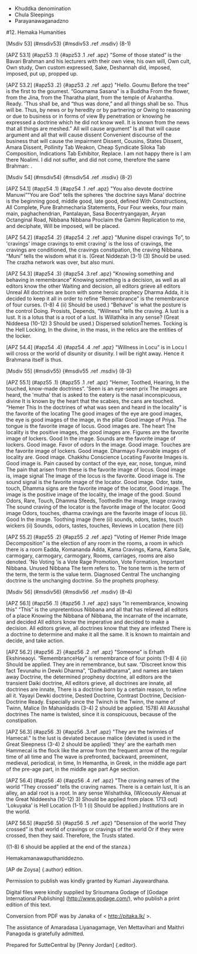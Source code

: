 - Khuddka denomination
- Chula Sleepings
- Parayanawaganadzno

#12. Hemaka Humanities

[Msdiv 53] (#msdiv53) {#msdiv53 .ref .msdiv} (8-1)

[APZ 53.1] (#apz53 .1) {#apz53 .1 .ref .apz} "Some of those stated”
is the Bavari Brahman and his lecturers with their own view, his own will,
Own cult, Own study, Own custom expressed, Sake, Deshannah
did, imposed, imposed, put up, propped up.

[APZ 53.2] (#apz53 .2) {#apz53 .2 .ref .apz} "Hello. Goumu
Before the tree” is the first to the goumest. “Goumama Sasana” is a Buddha
From the flower, from the Jina, from the Tharatha plant, from the temple of Arahantha.
Ready. 'Thus shall be, and “thus was done,” and all things shall be so. Thus
will be. Thus, by news or by heredity or by partnering or
Owing to reasoning or due to business or in forms of view
By penetration or knowing he expressed a doctrine which he did not know well.
It is known from the news that all things are meshed.” All will cause argument”
Is all that will cause argument and all that will cause dissent
Convenient discourse of the business that will cause the impairment
Dissent, Cousins, States Dissent, Amara Dissent, Pollinity
Tab Weakon, Cheap Syndicate Siloka Tab Composition, Indications
Tab Exhibitor, Replace. I am not happy there is I am there
Noalimi. I did not suffer, and did not come, therefore the same Brahman:
.

[Msdiv 54] (#msdiv54) {#msdiv54 .ref .msdiv} (8-2)

[APZ 54.1] (#apz54 .1) {#apz54 .1 .ref .apz} "You also devote doctrine
Manuwi”“You are God” tells the spheres 'the doctrine says
Mana' doctrine is the beginning good, middle good, late good, defined
With Constructions, All Complete, Pure Brahmecharia Statements, Four
Four weeks, four main main, paghachendrian,
Pantalayan, Sasa Bocentryangayan, Aryan Octanginal Road, Nibbana Nibbana
Proclaim the Gamini Replication to me, and deciphate,
Will be imposed, will be placed.

[APZ 54.2] (#apz54 .2) {#apz54 .2 .ref .apz} "Munine dispel cravings
To”, to 'cravings' image cravings to emit craving'
is the loss of cravings, the cravings are conditioned, the cravings constipation, the craving
Nibbana. “Muni” tells the wisdom what it is. (Great Niddezah (3-1) (3)
Should be used. The crazha network was over, but also muni.

[APZ 54.3] (#apz54 .3) {#apz54 .3.ref .apz} "Knowing something and behaving in remembrance”
Knowing something is a decision, as well as all editors know the other
Waiting and decision, all editors grieve all editors
Unreal All doctrines are born with some heroic prophecy
Dharma Adda, it is decided to keep it all in order to refine
“Remembrance” is the remembrance of four curses. (1-8) 4 (ii)
Should be used.) “Behave” is what the posture is the control
Doing. Prosists, Depends, “Willness” tells the craving.
A lust is a lust. It is a lotus that is a root of a lust.
Is Willathika in any sense? (Great Niddeesa (10-12) 3
Should be used.) Dispersed solutionThemes. Tocking is the Hell Locking,
In the divine, in the mass, in the relics are the entities of the locker.

[APZ 54.4] (#apz54 .4) {#apz54 .4 .ref .apz} "Willness in Locu” is in Locu
I will cross or the world of disunity or disunity. I will be right away. Hence it
Brahmana itself is thus.

[Msdiv 55] (#msdiv55) {#msdiv55 .ref .msdiv} (8-3)

[APZ 55.1] (#apz55 .1) {#apz55 .1 .ref .apz} "Hemer, Toothed, Hearing,
In the touched, know-made doctrines”. 'Seen is an eye-seen prix
The images are heard, the 'mutha' that is asked to the eatery is the nasal inconspicuous, divine
It is known by the heart that the scabies, the cans are touched. “Hemer This
In the doctrines of what was seen and heard in the locality” is the favorite of the locating
The good images of the eye are good images, the eye is good images of the image, in the pillar
Good image of Priya. The tongue is the favorite image of locus. Good images are. The heart
The locality is the positive images, the good images are. Figures are the favorite image of lockers. Good
In the image. Sounds are the favorite image of lockers. Good image. Favor of odors
In the image. Good image. Touches are the favorite image of lockers. Good image. Dharmayo
Favorable images of locality are. Good image. Chakkhu Conscience Locating Favorite Images
is. Good image is. Pain caused by contact of the eye, ear, nose, tongue, mind
The pain that arisen from these is the favorite image of locus. Good image is, image signal
The image of the locus is the favorite. Good image is. The sound signal is the favorite image of the locator.
Good image. Odor, taste, touch, Dhamma signs are the favorite image of the locator,
Good image. The image is the positive image of the locality, the image of the good. Sound
Odors, Rare, Touch, Dhamma Sfeeds, ToothedIn the image,
Image craving The sound craving of the locator is the favorite image of the locator. Good image
Odors, touches, dharma cravings are the favorite image of locus (ii). Good
In the image. Toothing image (here (ii) sounds, odors, tastes, touch wickers
(ii) Sounds, odors, tastes, touches,
Reviews in Location (here (ii))

[APZ 55.2] (#apz55 .2) {#apz55 .2 .ref .apz} "Voting of Hemer Pride Image
Decomposition” is the election of any room in the rooms, a room in which there is a room
Eadda, Komananda Adda, Kama Cravings, Kama, Kama
Sale, carmogary, carmogary, carmogary,
Rooms, carriages, rooms are also denoted. 'No Voting 'is a Vote Rage
Promotion, Vote Formation, Important Nibbana. Unused Nibbana
The term refers to. The tone term is the term of the term, the term is the value term. Diagnosed Central
The unchanging doctrine is the unchanging doctrine. So the prophets prophesy.

[Msdiv 56] (#msdiv56) {#msdiv56 .ref .msdiv} (8-4)

[APZ 56.1] (#apz56 .1) {#apz56 .1 .ref .apz} says "In remembrance, knowing this”
“This” is the unpretentious Nibbana and all that has relieved all editors of a place
Knowing the Nibbana of Nibbana, the incarnate of the incarnate, and decided
All editors know the imperative and decided to make a decision.
All editors grieve, all doctrines know that they are infested
There is a doctrine to determine and make it all the same.
It is known to maintain and decide, and take action.

[APZ 56.2] (#apz56 .2) {#apz56 .2 .ref .apz} "Someone” is Erhath
Ekshineaoyi. “RemembranceHay” is remembrance of four points (1-8) 4
(ii) Should be applied. They are in remembrance, but saw. “Discreet know this fact
Tevunahu in Dewki Dharma”, “Dadhaidharama”, and names are taken away
Doctrine, the determined prophesy doctrine, all editors are the transient Daiki doctrine,
All editors grieve, all doctrines are innate, all doctrines are innate,
There is a doctrine born by a certain reason, to refine all it.
Yayayi Dewki doctrine, Dested Doctrine, Contrast Doctrine, Decision-Doctrine
Ready. Especially since the Twinch is the Twinn, the name of Twinn, Malice
(In Mahanidadis (3-4) 2 should be applied. 1578) All Akusshal doctrines
The name is twisted, since it is conspicuous, because of the constipation.

[APZ 56.3] (#apz56 .3) {#apz56 .3.ref .apz} "They are the twinnies of Hamecal.”
Is the lust is deviated because malice (deviated is used in the Great Sleepness
(3-4) 2 should be applied) 'they' are the earhath men
Hammecal is the flock like the arrow from the frequent arrow of the regular time of all time and
The wave is prefronted, backward, preeminent, medieval, periodical, in time,
In Hemantha, in Greek, in the middle age part of the pre-age part, in the middle age part
Age section.

[APZ 56.4] (#apz56 .4) {#apz56 .4 .ref .apz} "The craving names of the world
“They crossed” tells the craving names. There is a certain lust,
It is an alley, an adal root is a root. In any sense
Wishathika, (Wiceously Alenuai at the Great Niddeesha (10-12) 3)
Should be applied from place. 1713 out) 'Lokuyaka' is Hell Location (1-1) 1 (i)
Should be applied.) Institutions are in the world.

[APZ 56.5] (#apz56 .5) {#apz56 .5 .ref .apz} "Desension of the world
They crossed” is that world of cravings or cravings of the world
Or if they were crossed, then they said. Therefore, the Trusts
stated.

((1-8) 6 should be applied at the end of the stanza.)

Hemakamanawaputhaniddezno.

[AP de Zoysa] {.author} edition.

Permission to publish was kindly granted by Kumari Jayawardhana.

Digital files were kindly supplied by Srisumana Godage of [Godage
International Publishing] (http://www.godage.com/), who publish a print
edition of this text.

Conversion from PDF was by Janaka of < http://pitaka.lk/ >.

The assistance of Amaradasa Liyanagamage, Ven Mettavihari and Maithri
Panagoda is gratefully admitted.

Prepared for SutteCentral by [Penny Jordan] {.editor}.